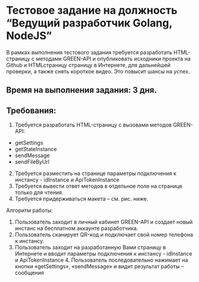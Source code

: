 # Тестовое задание на должность “Ведущий разработчик Golang, NodeJS”
В рамках выполнения тестового задания требуется разработать HTML-страницу с
методами GREEN-API и опубликовать исходники проекта на Github и HTMLстраницу
страницу в Интернете, для дальнейшей проверки, а также снять короткое видео.
Это повысит шансы на успех.

## Время на выполнения задания: 3 дня.
## Требования:
1. Требуется разработать HTML-страницу с вызовами методов GREEN-API:
- getSettings
- getStateInstance
- sendMessage
- sendFileByUrl
2. Требуется разместить на странице параметры подключения к инстансу -
idInstance и ApiTokenInstance
3. Требуется вывести ответ методов в отдельное поле на странице только для
чтения.
4. Требуется придерживаться макета – см. рис. ниже.

Алгоритм работы:
1. Пользователь заходит в личный кабинет GREEN-API и создает новый инстанс на
бесплатном аккаунте разработчика.
2. Пользователь сканирует QR-код и подключает свой номер телефона к
инстансу.
3. Пользователь заходит на разработанную Вами страницу в Интернете и вводит
параметры подключения к инстансу - idInstance и ApiTokenInstance 4.
Пользователь последовательно нажимает на кнопки «getSettings»,
«sendMessage» и видит результат работы – сообщения
